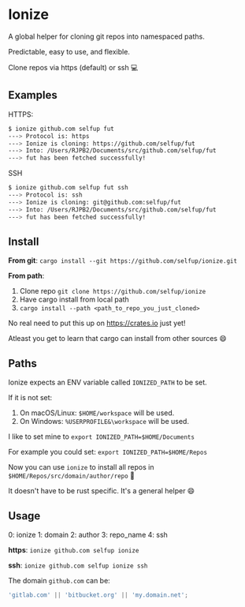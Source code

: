 # Ionize

A global helper for cloning git repos into namespaced paths.

Predictable, easy to use, and flexible.

Clone repos via https (default) or ssh :computer:

## Examples

HTTPS:

```bash
$ ionize github.com selfup fut
---> Protocol is: https
---> Ionize is cloning: https://github.com/selfup/fut
---> Into: /Users/RJPB2/Documents/src/github.com/selfup/fut
---> fut has been fetched successfully!
```

SSH

```bash
$ ionize github.com selfup fut ssh
---> Protocol is: ssh
---> Ionize is cloning: git@github.com:selfup/fut
---> Into: /Users/RJPB2/Documents/src/github.com/selfup/fut
---> fut has been fetched successfully!
```

## Install

**From git**: `cargo install --git https://github.com/selfup/ionize.git`

**From path**:

1. Clone repo `git clone https://github.com/selfup/ionize`
2. Have cargo install from local path
3. `cargo install --path <path_to_repo_you_just_cloned>`

No real need to put this up on https://crates.io just yet!

Atleast you get to learn that cargo can install from other sources :smile:

## Paths

Ionize expects an ENV variable called `IONIZED_PATH` to be set.

If it is not set:

1. On macOS/Linux: `$HOME/workspace` will be used.
1. On Windows: `%USERPROFILE&\workspace` will be used.

I like to set mine to `export IONIZED_PATH=$HOME/Documents`

For example you could set: `export IONIZED_PATH=$HOME/Repos`

Now you can use `ionize` to install all repos in `$HOME/Repos/src/domain/author/repo` :tada:

It doesn't have to be rust specific. It's a general helper :smile:

## Usage

0: ionize 1: domain 2: author 3: repo_name 4: ssh

**https**: `ionize github.com selfup ionize`

**ssh**: `ionize github.com selfup ionize ssh`

The domain `github.com` can be:

```js
'gitlab.com' || 'bitbucket.org' || 'my.domain.net';
```
